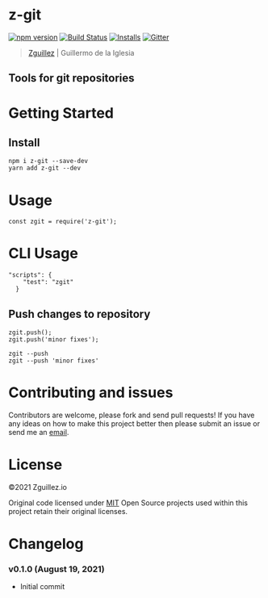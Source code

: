 # z-git

[![npm version](https://badge.fury.io/js/z-git.svg)](https://badge.fury.io/js/z-git)
[![Build Status](https://travis-ci.org/zguillez/z-git.svg?branch=master)](https://travis-ci.org/zguillez/z-git)
[![Installs](https://img.shields.io/npm/dt/z-git.svg)](https://coveralls.io/r/zguillez/z-git)
[![Gitter](https://badges.gitter.im/zguillez/z-git.svg)](https://gitter.im/zguillez/z-git?utm_source=badge&utm_medium=badge&utm_campaign=pr-badge&utm_content=badge)

> [Zguillez](https://zguillez.io) | Guillermo de la Iglesia

## Tools for git repositories

# Getting Started

## Install

```
npm i z-git --save-dev
yarn add z-git --dev
```

# Usage

```
const zgit = require('z-git');
```

# CLI Usage

```
"scripts": {
    "test": "zgit"
  }
```

## Push changes to repository

```
zgit.push();
zgit.push('minor fixes');
```

```
zgit --push
zgit --push 'minor fixes'
```

# Contributing and issues

Contributors are welcome, please fork and send pull requests! If you have any ideas on how to make this project better then please submit an issue or send me an [email](mailto:mail@zguillez.io).

# License

©2021 Zguillez.io

Original code licensed under [MIT](https://en.wikipedia.org/wiki/MIT_License) Open Source projects used within this project retain their original licenses.

# Changelog

### v0.1.0 (August 19, 2021)

* Initial commit

